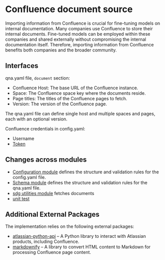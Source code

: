 # Confluence document source

Importing information from Confluence is crucial for fine-tuning models on internal documentation.
Many companies use Confluence to store their internal documents.
Fine-tuned models can be employed within these companies and shared externally without compromising the internal documentation itself.
Therefore, importing information from Confluence benefits both companies and the broader community.

## Interfaces

qna.yaml file, `document` section:

- Confluence Host: The base URL of the Confluence instance.
- Space: The Confluence space key where the documents reside.
- Page titles: The titles of the Confluence pages to fetch.
- Version: The version of the Confluence page.

The qna.yaml file can define single host and multiple spaces and pages,
each with an optional version.

Confluence credentials in config.yaml:
- Username
- [Token](https://support.atlassian.com/atlassian-account/docs/manage-api-tokens-for-your-atlassian-account/)

## Changes across modules

- [Configuration module](https://github.com/instructlab/instructlab/blob/main/src/instructlab/config/config.py)
  defines the structure and validation rules for
  the config.yaml file.
- [Schema module](https://github.com/instructlab/schema) defines the structure and validation rules for
  the qna.yaml file.
- [sdg utilities module](https://github.com/instructlab/sdg/blob/main/src/instructlab/sdg/utils/taxonomy.py)
  fetches documents
- [unit test](https://github.com/instructlab/sdg/tree/main/tests)

## Additional External Packages

The implementation relies on the following external packages:

- [atlassian-python-api](https://atlassian-python-api.readthedocs.io/) –
  A Python library to interact with Atlassian products, including Confluence.
- [markdownify](https://pypi.org/project/markdownify/) –
  A library to convert HTML content to Markdown for processing Confluence page content.
